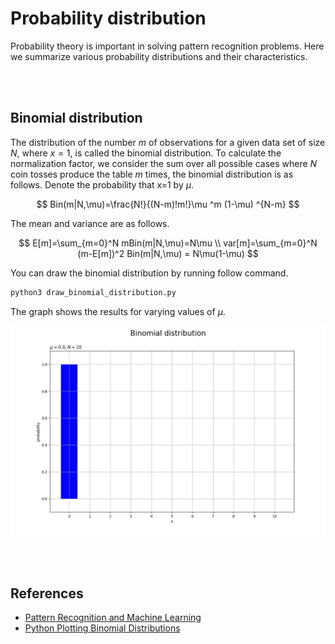 # Probability distribution
Probability theory is important in solving pattern recognition problems. Here we summarize various probability distributions and their characteristics.

<br></br>

## Binomial distribution
The distribution of the number $m$ of observations for a given data set of size $N$, where $x=1$, is called the binomial distribution. To calculate the normalization factor, we consider the sum over all possible cases where $N$ coin tosses produce the table $m$ times, the binomial distribution is as follows. Denote the probability that x=1 by $\mu$.

$$
Bin(m|N,\mu)=\frac{N!}{(N-m)!m!}\mu ^m (1-\mu) ^{N-m}
$$

The mean and variance are as follows.

$$
E[m]=\sum_{m=0}^N mBin(m|N,\mu)=N\mu \\
var[m]=\sum_{m=0}^N (m-E[m])^2 Bin(m|N,\mu) = N\mu(1-\mu)
$$

You can draw the binomial distribution by running follow command.

```bash
python3 draw_binomial_distribution.py
```

The graph shows the results for varying values of $\mu$.

<img src='images/binomial_dist.gif' width='600'>

<br></br>

## References
- [Pattern Recognition and Machine Learning](https://www.microsoft.com/en-us/research/uploads/prod/2006/01/Bishop-Pattern-Recognition-and-Machine-Learning-2006.pdf)
- [Python Plotting Binomial Distributions](https://www.anarchive-beta.com/entry/2022/01/14/073000)
